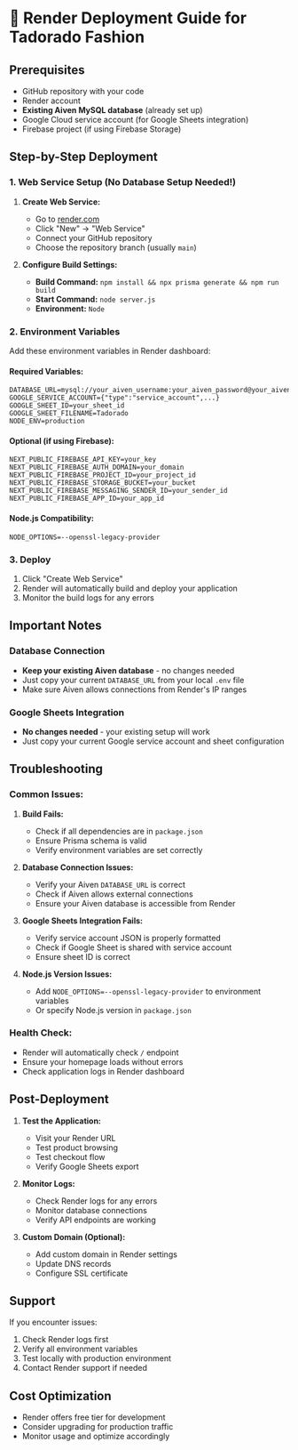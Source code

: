# 🚀 Render Deployment Guide for Tadorado Fashion

## Prerequisites

- GitHub repository with your code
- Render account
- **Existing Aiven MySQL database** (already set up)
- Google Cloud service account (for Google Sheets integration)
- Firebase project (if using Firebase Storage)

## Step-by-Step Deployment

### 1. Web Service Setup (No Database Setup Needed!)

1. **Create Web Service:**

   - Go to [render.com](https://render.com)
   - Click "New" → "Web Service"
   - Connect your GitHub repository
   - Choose the repository branch (usually `main`)

2. **Configure Build Settings:**
   - **Build Command:** `npm install && npx prisma generate && npm run build`
   - **Start Command:** `node server.js`
   - **Environment:** `Node`

### 2. Environment Variables

Add these environment variables in Render dashboard:

#### Required Variables:

```
DATABASE_URL=mysql://your_aiven_username:your_aiven_password@your_aiven_host:your_aiven_port/your_aiven_database
GOOGLE_SERVICE_ACCOUNT={"type":"service_account",...}
GOOGLE_SHEET_ID=your_sheet_id
GOOGLE_SHEET_FILENAME=Tadorado
NODE_ENV=production
```

#### Optional (if using Firebase):

```
NEXT_PUBLIC_FIREBASE_API_KEY=your_key
NEXT_PUBLIC_FIREBASE_AUTH_DOMAIN=your_domain
NEXT_PUBLIC_FIREBASE_PROJECT_ID=your_project_id
NEXT_PUBLIC_FIREBASE_STORAGE_BUCKET=your_bucket
NEXT_PUBLIC_FIREBASE_MESSAGING_SENDER_ID=your_sender_id
NEXT_PUBLIC_FIREBASE_APP_ID=your_app_id
```

#### Node.js Compatibility:

```
NODE_OPTIONS=--openssl-legacy-provider
```

### 3. Deploy

1. Click "Create Web Service"
2. Render will automatically build and deploy your application
3. Monitor the build logs for any errors

## Important Notes

### Database Connection

- **Keep your existing Aiven database** - no changes needed
- Just copy your current `DATABASE_URL` from your local `.env` file
- Make sure Aiven allows connections from Render's IP ranges

### Google Sheets Integration

- **No changes needed** - your existing setup will work
- Just copy your current Google service account and sheet configuration

## Troubleshooting

### Common Issues:

1. **Build Fails:**

   - Check if all dependencies are in `package.json`
   - Ensure Prisma schema is valid
   - Verify environment variables are set correctly

2. **Database Connection Issues:**

   - Verify your Aiven `DATABASE_URL` is correct
   - Check if Aiven allows external connections
   - Ensure your Aiven database is accessible from Render

3. **Google Sheets Integration Fails:**

   - Verify service account JSON is properly formatted
   - Check if Google Sheet is shared with service account
   - Ensure sheet ID is correct

4. **Node.js Version Issues:**
   - Add `NODE_OPTIONS=--openssl-legacy-provider` to environment variables
   - Or specify Node.js version in `package.json`

### Health Check:

- Render will automatically check `/` endpoint
- Ensure your homepage loads without errors
- Check application logs in Render dashboard

## Post-Deployment

1. **Test the Application:**

   - Visit your Render URL
   - Test product browsing
   - Test checkout flow
   - Verify Google Sheets export

2. **Monitor Logs:**

   - Check Render logs for any errors
   - Monitor database connections
   - Verify API endpoints are working

3. **Custom Domain (Optional):**
   - Add custom domain in Render settings
   - Update DNS records
   - Configure SSL certificate

## Support

If you encounter issues:

1. Check Render logs first
2. Verify all environment variables
3. Test locally with production environment
4. Contact Render support if needed

## Cost Optimization

- Render offers free tier for development
- Consider upgrading for production traffic
- Monitor usage and optimize accordingly
